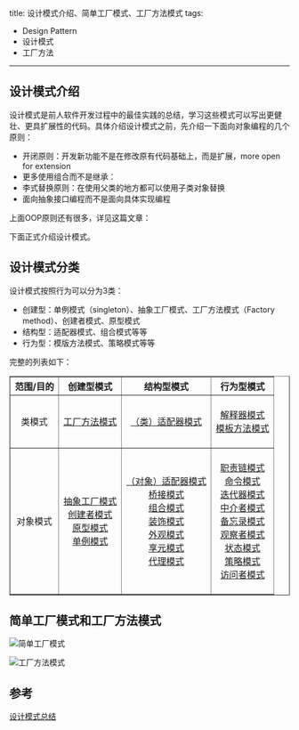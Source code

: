 title: 设计模式介绍、简单工厂模式、工厂方法模式
tags:
- Design Pattern
- 设计模式
- 工厂方法
-------

## 设计模式介绍

设计模式是前人软件开发过程中的最佳实践的总结，学习这些模式可以写出更健壮、更具扩展性的代码。具体介绍设计模式之前，先介绍一下面向对象编程的几个原则：
- 开闭原则：开发新功能不是在修改原有代码基础上，而是扩展，more open for extension
- 更多使用组合而不是继承：
- 李式替换原则：在使用父类的地方都可以使用子类对象替换
- 面向抽象接口编程而不是面向具体实现编程

上面OOP原则还有很多，详见这篇文章：

下面正式介绍设计模式。

## 设计模式分类

设计模式按照行为可以分为3类：
- 创建型：单例模式（singleton）、抽象工厂模式、工厂方法模式（Factory method）、创建者模式、原型模式
- 结构型：适配器模式、组合模式等等
- 行为型：模版方法模式、策略模式等等 

完整的列表如下：

<table border="1" width="800" cellspacing="1" cellpadding="1" align="center">
<tbody>
<tr>
<th scope="col"><span style="font-size:16px">范围/目的</span></th>
<th scope="col"><span style="font-size:16px">创建型模式</span></th>
<th scope="col"><span style="font-size:16px">结构型模式</span></th>
<th scope="col"><span style="font-size:16px">行为型模式</span></th>
</tr>
</tbody>
<tbody>
<tr align="center">
<td><span style="font-size:16px">类模式</span></td>
<td><span style="font-size:16px"><br>
<a target="_blank" target="_blank" href="http://blog.csdn.net/yangzl2008/article/details/7644635">工厂方法模式</a><br>
<br>
</span></td>
<td><span style="font-size:16px"><a target="_blank" target="_blank" href="http://blog.csdn.net/yangzl2008/article/details/7653190">（类）适配器模式</a></span></td>
<td><span style="font-size:16px"><br>
<a target="_blank" target="_blank" href="http://blog.csdn.net/yangzl2008/article/details/7674756">解释器模式</a><br>
<a target="_blank" target="_blank" href="http://blog.csdn.net/yangzl2008/article/details/7661214">模板方法模式</a><br>
<br>
</span></td>
</tr>
<tr align="center">
<td><span style="font-size:16px">对象模式</span></td>
<td><span style="font-size:16px"><br>
<a target="_blank" target="_blank" href="http://blog.csdn.net/yangzl2008/article/details/7646587">抽象工厂模式</a><br>
<a target="_blank" target="_blank" href="http://blog.csdn.net/yangzl2008/article/details/7671209">创建者模式</a><br>
<a target="_blank" target="_blank" href="http://blog.csdn.net/yangzl2008/article/details/7678010">原型模式</a><br>
<a target="_blank" target="_blank" href="http://blog.csdn.net/yangzl2008/article/details/7646727">单例模式</a><br>
<br>
</span></td>
<td><span style="font-size:16px"><br>
<a target="_blank" target="_blank" href="http://blog.csdn.net/yangzl2008/article/details/7653190">（对象）适配器模式</a><br>
<a target="_blank" target="_blank" href="http://blog.csdn.net/yangzl2008/article/details/7670996">桥接模式</a><br>
<a target="_blank" target="_blank" href="http://blog.csdn.net/yangzl2008/article/details/7667796">组合模式</a><br>
<a target="_blank" target="_blank" href="http://blog.csdn.net/yangzl2008/article/details/7643395">装饰模式</a><br>
<a target="_blank" target="_blank" href="http://blog.csdn.net/yangzl2008/article/details/7657563">外观模式</a><br>
<a target="_blank" target="_blank" href="http://blog.csdn.net/yangzl2008/article/details/7674655">享元模式</a><br>
<a target="_blank" target="_blank" href="http://blog.csdn.net/yangzl2008/article/details/7670529">代理模式</a><br>
<br>
</span></td>
<td><span style="font-size:16px"><br>
<a target="_blank" target="_blank" href="http://blog.csdn.net/yangzl2008/article/details/7671594">职责链模式</a><br>
<a target="_blank" target="_blank" href="http://blog.csdn.net/yangzl2008/article/details/7650761">命令模式</a><br>
<a target="_blank" target="_blank" href="http://blog.csdn.net/yangzl2008/article/details/7665142">迭代器模式</a><br>
<a target="_blank" target="_blank" href="http://blog.csdn.net/yangzl2008/article/details/7677759">中介者模式</a><br>
<a target="_blank" target="_blank" href="http://blog.csdn.net/yangzl2008/article/details/7677867">备忘录模式</a><br>
<a target="_blank" target="_blank" href="http://blog.csdn.net/yangzl2008/article/details/7643058">观察者模式</a><br>
<a target="_blank" target="_blank" href="http://blog.csdn.net/yangzl2008/article/details/7669603">状态模式</a><br>
<a target="_blank" target="_blank" href="http://blog.csdn.net/yangzl2008/article/details/7638460">策略模式</a><br>
<a target="_blank" target="_blank" href="http://blog.csdn.net/yangzl2008/article/details/7681181">访问者模式</a><br>
<br>
</span></td>
</tr>
</tbody>
</table>

## 简单工厂模式和工厂方法模式

![简单工厂模式](https://raw.githubusercontent.com/lxyangfan/lxyangfan.github.io/hexo/source/uploads/%E5%B7%A5%E5%8E%82%E6%96%B9%E6%B3%95%E6%A8%A1%E5%BC%8F.png)

![工厂方法模式](https://raw.githubusercontent.com/lxyangfan/lxyangfan.github.io/hexo/source/uploads/%E5%B7%A5%E5%8E%82%E6%96%B9%E6%B3%95%E6%A8%A1%E5%BC%8F.png)

## 参考

[设计模式总结](http://blog.csdn.net/yangzl2008/article/details/7727084)



